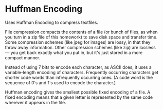 # Huffman Encoding
Uses Huffman Encoding to compress textfiles.

File compression compacts the contents of a file (or bunch of files, as when you turn in a zip file of this homework) to save disk space and transfer time. Some compression schemes (like jpeg for images) are lossy, in that they throw away information. Other compression schemes (like zip) are lossless — you get back exactly what you put in, but it's just stored in a more compact manner.

Instead of using 7 bits to encode each character, as ASCII does, it uses a variable-length encoding of characters. Frequently occurring characters get shorter code words than infrequently occurring ones. (A code word is the sequence of 0's and 1's used to encode the character.)

Huffman encoding gives the smallest possible fixed encoding of a file. A fixed encoding means that a given letter is represented by the same code wherever it appears in the file.
